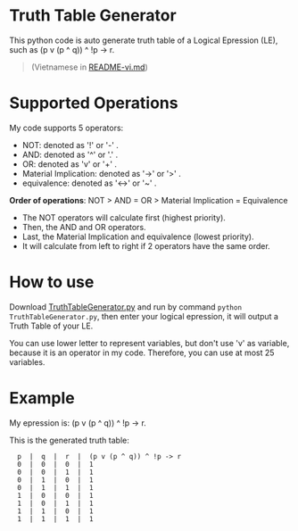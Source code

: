 # Truth Table Generator
This python code is auto generate truth table of  a Logical Epression (LE), such as (p v (p ^ q)) ^ !p -> r. 

>(Vietnamese in [README-vi.md](README-vi.md))

# Supported Operations

My code supports 5 operators: 
- NOT: denoted as '!' or '-' . 
- AND: denoted as '^' or '.' .
- OR: denoted as 'v' or '+' .
- Material Implication: denoted as '->' or '>' .
- equivalence: denoted as '<->' or '~' .

**Order of operations**: NOT > AND = OR > Material Implication = Equivalence
- The NOT operators will calculate first (highest priority).
- Then, the AND and OR operators.
- Last, the Material Implication and equivalence (lowest priority).
- It will calculate from left to right if 2 operators have the same order.

# How to use
Download [TruthTableGenerator.py](TruthTableGenerator.py) and run by command `python TruthTableGenerator.py`, then enter your logical epression, it will output a Truth Table of your LE.

You can use lower letter to represent variables, but don't use 'v' as variable, because it is an operator in my code. Therefore, you can use at most 25 variables.

# Example
My epression is: (p v (p ^ q)) ^ !p -> r.

This is the generated truth table:
```
  p  |  q  |  r  |  (p v (p ^ q)) ^ !p -> r
  0  |  0  |  0  |  1
  0  |  0  |  1  |  1
  0  |  1  |  0  |  1
  0  |  1  |  1  |  1
  1  |  0  |  0  |  1
  1  |  0  |  1  |  1
  1  |  1  |  0  |  1
  1  |  1  |  1  |  1
```
